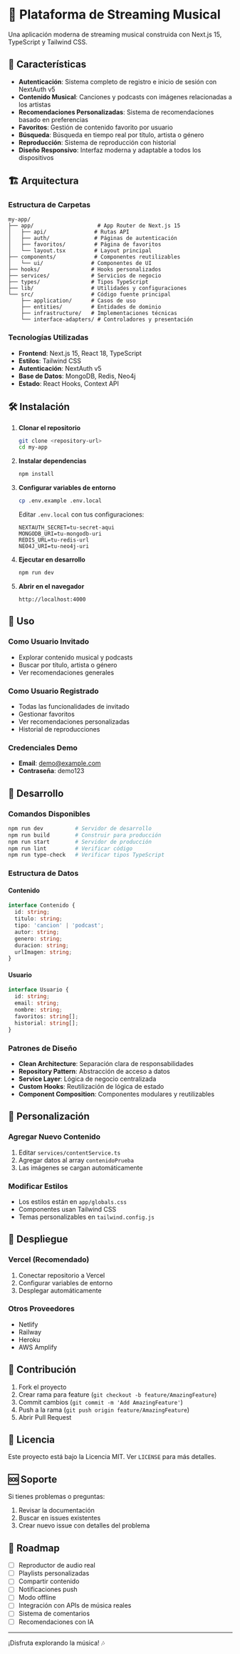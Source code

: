 # 🎵 Plataforma de Streaming Musical

Una aplicación moderna de streaming musical construida con Next.js 15, TypeScript y Tailwind CSS.

## 🚀 Características

- **Autenticación**: Sistema completo de registro e inicio de sesión con NextAuth v5
- **Contenido Musical**: Canciones y podcasts con imágenes relacionadas a los artistas
- **Recomendaciones Personalizadas**: Sistema de recomendaciones basado en preferencias
- **Favoritos**: Gestión de contenido favorito por usuario
- **Búsqueda**: Búsqueda en tiempo real por título, artista o género
- **Reproducción**: Sistema de reproducción con historial
- **Diseño Responsivo**: Interfaz moderna y adaptable a todos los dispositivos

## 🏗️ Arquitectura

### Estructura de Carpetas

```
my-app/
├── app/                    # App Router de Next.js 15
│   ├── api/               # Rutas API
│   ├── auth/              # Páginas de autenticación
│   ├── favoritos/         # Página de favoritos
│   └── layout.tsx         # Layout principal
├── components/            # Componentes reutilizables
│   └── ui/               # Componentes de UI
├── hooks/                # Hooks personalizados
├── services/             # Servicios de negocio
├── types/                # Tipos TypeScript
├── lib/                  # Utilidades y configuraciones
└── src/                  # Código fuente principal
    ├── application/      # Casos de uso
    ├── entities/         # Entidades de dominio
    ├── infrastructure/   # Implementaciones técnicas
    └── interface-adapters/ # Controladores y presentación
```

### Tecnologías Utilizadas

- **Frontend**: Next.js 15, React 18, TypeScript
- **Estilos**: Tailwind CSS
- **Autenticación**: NextAuth v5
- **Base de Datos**: MongoDB, Redis, Neo4j
- **Estado**: React Hooks, Context API

## 🛠️ Instalación

1. **Clonar el repositorio**
   ```bash
   git clone <repository-url>
   cd my-app
   ```

2. **Instalar dependencias**
   ```bash
   npm install
   ```

3. **Configurar variables de entorno**
   ```bash
   cp .env.example .env.local
   ```
   
   Editar `.env.local` con tus configuraciones:
   ```env
   NEXTAUTH_SECRET=tu-secret-aqui
   MONGODB_URI=tu-mongodb-uri
   REDIS_URL=tu-redis-url
   NEO4J_URI=tu-neo4j-uri
   ```

4. **Ejecutar en desarrollo**
   ```bash
   npm run dev
   ```

5. **Abrir en el navegador**
   ```
   http://localhost:4000
   ```

## 📱 Uso

### Como Usuario Invitado
- Explorar contenido musical y podcasts
- Buscar por título, artista o género
- Ver recomendaciones generales

### Como Usuario Registrado
- Todas las funcionalidades de invitado
- Gestionar favoritos
- Ver recomendaciones personalizadas
- Historial de reproducciones

### Credenciales Demo
- **Email**: demo@example.com
- **Contraseña**: demo123

## 🔧 Desarrollo

### Comandos Disponibles

```bash
npm run dev          # Servidor de desarrollo
npm run build        # Construir para producción
npm run start        # Servidor de producción
npm run lint         # Verificar código
npm run type-check   # Verificar tipos TypeScript
```

### Estructura de Datos

#### Contenido
```typescript
interface Contenido {
  id: string;
  titulo: string;
  tipo: 'cancion' | 'podcast';
  autor: string;
  genero: string;
  duracion: string;
  urlImagen: string;
}
```

#### Usuario
```typescript
interface Usuario {
  id: string;
  email: string;
  nombre: string;
  favoritos: string[];
  historial: string[];
}
```

### Patrones de Diseño

- **Clean Architecture**: Separación clara de responsabilidades
- **Repository Pattern**: Abstracción de acceso a datos
- **Service Layer**: Lógica de negocio centralizada
- **Custom Hooks**: Reutilización de lógica de estado
- **Component Composition**: Componentes modulares y reutilizables

## 🎨 Personalización

### Agregar Nuevo Contenido

1. Editar `services/contentService.ts`
2. Agregar datos al array `contenidoPrueba`
3. Las imágenes se cargan automáticamente

### Modificar Estilos

- Los estilos están en `app/globals.css`
- Componentes usan Tailwind CSS
- Temas personalizables en `tailwind.config.js`

## 🚀 Despliegue

### Vercel (Recomendado)
1. Conectar repositorio a Vercel
2. Configurar variables de entorno
3. Desplegar automáticamente

### Otros Proveedores
- Netlify
- Railway
- Heroku
- AWS Amplify

## 🤝 Contribución

1. Fork el proyecto
2. Crear rama para feature (`git checkout -b feature/AmazingFeature`)
3. Commit cambios (`git commit -m 'Add AmazingFeature'`)
4. Push a la rama (`git push origin feature/AmazingFeature`)
5. Abrir Pull Request

## 📄 Licencia

Este proyecto está bajo la Licencia MIT. Ver `LICENSE` para más detalles.

## 🆘 Soporte

Si tienes problemas o preguntas:

1. Revisar la documentación
2. Buscar en issues existentes
3. Crear nuevo issue con detalles del problema

## 🔮 Roadmap

- [ ] Reproductor de audio real
- [ ] Playlists personalizadas
- [ ] Compartir contenido
- [ ] Notificaciones push
- [ ] Modo offline
- [ ] Integración con APIs de música reales
- [ ] Sistema de comentarios
- [ ] Recomendaciones con IA

---

¡Disfruta explorando la música! 🎶
